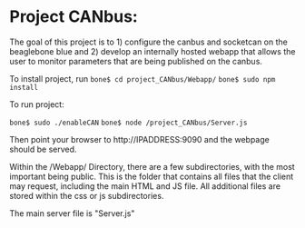 # Project CANbus:

The goal of this project is to 1) configure the canbus and socketcan on the beaglebone blue and 2) develop an internally hosted webapp that allows the user to monitor parameters that are being published on the canbus. 

To install project, run 
`bone$ cd project_CANbus/Webapp/`
`bone$ sudo npm install`

To run project:

`bone$ sudo ./enableCAN`
`bone$ node /project_CANbus/Server.js`

Then point your browser to http://IPADDRESS:9090 and the webpage should be served.

Within the /Webapp/ Directory, there are a few subdirectories, with the most important being public. This is the folder that contains all files that the client may request, including the main HTML and JS file.  All additional files are stored within the css or js subdirectories. 

The main server file is "Server.js"
